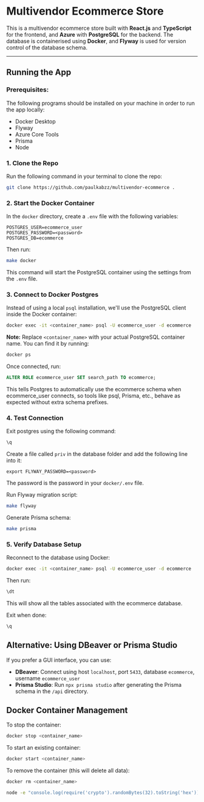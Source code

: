 # Multivendor Ecommerce Store

This is a multivendor ecommerce store built with **React.js** and **TypeScript** for the frontend, and **Azure** with **PostgreSQL** for the backend. The database is containerised using **Docker**, and **Flyway** is used for version control of the database schema.

---

## Running the App

### Prerequisites:

The following programs should be installed on your machine in order to run the app locally:
- Docker Desktop
- Flyway
- Azure Core Tools
- Prisma 
- Node

### 1. Clone the Repo

Run the following command in your terminal to clone the repo:

```bash
git clone https://github.com/paulkabzz/multivendor-ecommerce .
```

### 2. Start the Docker Container

In the `docker` directory, create a `.env` file with the following variables:

```
POSTGRES_USER=ecommerce_user
POSTGRES_PASSWORD=<password>
POSTGRES_DB=ecommerce
```

Then run:
```bash
make docker
```

This command will start the PostgreSQL container using the settings from the `.env` file.

### 3. Connect to Docker Postgres

Instead of using a local `psql` installation, we'll use the PostgreSQL client inside the Docker container:

```bash
docker exec -it <container_name> psql -U ecommerce_user -d ecommerce
```

**Note:** Replace `<container_name>` with your actual PostgreSQL container name. You can find it by running:
```bash
docker ps
```

Once connected, run:
```sql
ALTER ROLE ecommerce_user SET search_path TO ecommerce;
```

This tells Postgres to automatically use the ecommerce schema when ecommerce_user connects, so tools like psql, Prisma, etc., behave as expected without extra schema prefixes.

### 4. Test Connection

Exit postgres using the following command:
```bash
\q
```

Create a file called `priv` in the database folder and add the following line into it:
```
export FLYWAY_PASSWORD=<password>
```
The password is the password in your `docker/.env` file.

Run Flyway migration script:
```bash
make flyway
```

Generate Prisma schema:
```bash
make prisma
```

### 5. Verify Database Setup

Reconnect to the database using Docker:
```bash
docker exec -it <container_name> psql -U ecommerce_user -d ecommerce
```

Then run:
```bash
\dt
```

This will show all the tables associated with the ecommerce database.

Exit when done:
```bash
\q
```

## Alternative: Using DBeaver or Prisma Studio

If you prefer a GUI interface, you can use:

- **DBeaver**: Connect using host `localhost`, port `5433`, database `ecommerce`, username `ecommerce_user`
- **Prisma Studio**: Run `npx prisma studio` after generating the Prisma schema in the `/api` directory.

## Docker Container Management

To stop the container:
```bash
docker stop <container_name>
```

To start an existing container:
```bash
docker start <container_name>
```

To remove the container (this will delete all data):
```bash
docker rm <container_name>
```

```bash
node -e "console.log(require('crypto').randomBytes(32).toString('hex'))"
```